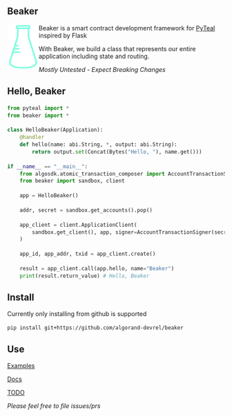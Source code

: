 Beaker
------
<img align="left" src="beaker.png" margin="10px" >

Beaker is a smart contract development framework for [PyTeal](https://github.com/algorand/pyteal) inspired by Flask


With Beaker, we build a class that represents our entire application including state and routing.

*Mostly Untested - Expect Breaking Changes* 


## Hello, Beaker


```py
from pyteal import *
from beaker import *

class HelloBeaker(Application):
    @handler
    def hello(name: abi.String, *, output: abi.String):
        return output.set(Concat(Bytes("Hello, "), name.get()))

if __name__ == "__main__":
    from algosdk.atomic_transaction_composer import AccountTransactionSigner
    from beaker import sandbox, client

    app = HelloBeaker()

    addr, secret = sandbox.get_accounts().pop()

    app_client = client.ApplicationClient(
        sandbox.get_client(), app, signer=AccountTransactionSigner(secret)
    )

    app_id, app_addr, txid = app_client.create()

    result = app_client.call(app.hello, name="Beaker")
    print(result.return_value) # Hello, Beaker
```

## Install

Currently only installing from github is supported

`pip install git+https://github.com/algorand-devrel/beaker`

## Use

[Examples](/examples/)

[Docs](https://beaker.algo.xyz)

[TODO](TODO.md)

*Please feel free to file issues/prs*